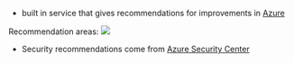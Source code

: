 - built in service that gives recommendations for improvements in [Azure](Azure.md)

Recommendation areas:
![](Pasted%20image%2020231005222126.png)
- Security recommendations come from [Azure Security Center](Azure%20Security%20Center)